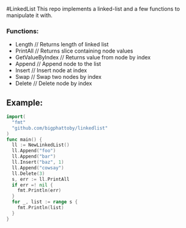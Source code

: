 #LinkedList
This repo implements a linked-list and a few functions to manipulate it with.

### Functions:
* Length // Returns length of linked list
* PrintAll // Returns slice containing node values
* GetValueByIndex // Returns value from node by index
* Append // Append node to the list
* Insert // Insert node at index
* Swap // Swap two nodes by index
* Delete // Delete node by index

## Example:
```GO
import(
  "fmt"
  "github.com/bigphattoby/linkedlist"
)
func main() {
  ll := NewLinkedList()
  ll.Append("foo")
  ll.Append("bar")
  ll.Insert("baz", 1)
  ll.Append("cowsay")
  ll.Delete(3)
  s, err := ll.PrintAll
  if err =! nil {
    fmt.Println(err)
  }
  for _, list := range s {
    fmt.Println(list)
  }
}
```
